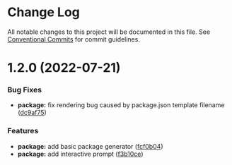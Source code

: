 # Change Log

All notable changes to this project will be documented in this file.
See [Conventional Commits](https://conventionalcommits.org) for commit guidelines.

# 1.2.0 (2022-07-21)


### Bug Fixes

* **package:** fix rendering bug caused by package.json template filename ([dc9af75](https://github.com/link2cory/boilerplate/commit/dc9af75cb928308b34eca6d9d6affbd0070f7901))


### Features

* **package:** add basic package generator ([fcf0b04](https://github.com/link2cory/boilerplate/commit/fcf0b04157f3f603833195ef21b4d73d50de2fb8))
* **package:** add interactive prompt ([f3b10ce](https://github.com/link2cory/boilerplate/commit/f3b10ce0ab69ca761365f236c020d7d5703871c4))
